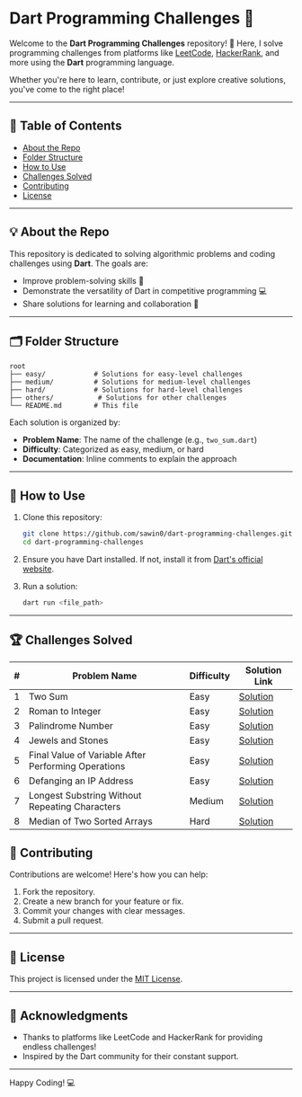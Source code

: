 # Dart Programming Challenges 🚀

Welcome to the **Dart Programming Challenges** repository! 🎉
Here, I solve programming challenges from platforms like [LeetCode](https://leetcode.com/), [HackerRank](https://www.hackerrank.com/), and more using the **Dart** programming language.

Whether you're here to learn, contribute, or just explore creative solutions, you've come to the right place!

---

## 📝 Table of Contents

- [About the Repo](#about-the-repo)
- [Folder Structure](#folder-structure)
- [How to Use](#how-to-use)
- [Challenges Solved](#challenges-solved)
- [Contributing](#contributing)
- [License](#license)

---

## 💡 About the Repo

This repository is dedicated to solving algorithmic problems and coding challenges using **Dart**. The goals are:
- Improve problem-solving skills 🧠
- Demonstrate the versatility of Dart in competitive programming 💻
- Share solutions for learning and collaboration 🤝

---

## 🗂️ Folder Structure

```plaintext
root
├── easy/            # Solutions for easy-level challenges
├── medium/          # Solutions for medium-level challenges
├── hard/            # Solutions for hard-level challenges
├── others/           # Solutions for other challenges
└── README.md        # This file
```

Each solution is organized by:
- **Problem Name**: The name of the challenge (e.g., `two_sum.dart`)
- **Difficulty**: Categorized as easy, medium, or hard
- **Documentation**: Inline comments to explain the approach

---

## 🚀 How to Use

1. Clone this repository:
   ```bash
   git clone https://github.com/sawin0/dart-programming-challenges.git
   cd dart-programming-challenges
   ```

2. Ensure you have Dart installed. If not, install it from [Dart's official website](https://dart.dev/get-dart).

3. Run a solution:
   ```bash
   dart run <file_path>
   ```

---

## 🏆 Challenges Solved

| #   | Problem Name                                       | Difficulty | Solution Link                                  |
|-----|----------------------------------------------------|------------|-----------------------------------------------|
| 1   | Two Sum                                            | Easy       | [Solution](easy/two_sum.dart)                 |
| 2   | Roman to Integer                                   | Easy       | [Solution](medium/roman_to_integer.dart)      |
| 3   | Palindrome Number                                  | Easy       | [Solution](medium/palindrome_number.dart)     |
| 4   | Jewels and Stones                                  | Easy       | [Solution](hard/jewels_and_stones.dart)       |
| 5   | Final Value of Variable After Performing Operations| Easy       | [Solution](medium/final_value_after_operation.dart) |
| 6   | Defanging an IP Address                            | Easy       | [Solution](medium/defanging_ip_address.dart)  |
| 7   | Longest Substring Without Repeating Characters     | Medium     | [Solution](medium/longest_substring_without_repeating.dart) |
| 8   | Median of Two Sorted Arrays                        | Hard       | [Solution](hard/median_of_two_sorted_arrays.dart) |



## 🤝 Contributing

Contributions are welcome! Here's how you can help:
1. Fork the repository.
2. Create a new branch for your feature or fix.
3. Commit your changes with clear messages.
4. Submit a pull request.

---

## 📜 License

This project is licensed under the [MIT License](LICENSE).

---

## 🌟 Acknowledgments

- Thanks to platforms like LeetCode and HackerRank for providing endless challenges!
- Inspired by the Dart community for their constant support.

---

Happy Coding! 💻
